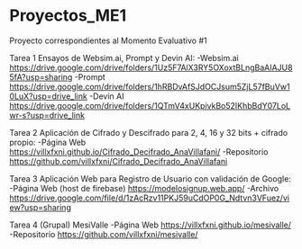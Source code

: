 # Proyectos_ME1
Proyecto correspondientes al Momento Evaluativo #1

Tarea 1 Ensayos de Websim.ai, Prompt y Devin AI:
-Websim.ai
https://drive.google.com/drive/folders/1Uz5F7AlX3RY5OXoxtBLngBaAIAJU85fA?usp=sharing
-Prompt
https://drive.google.com/drive/folders/1hRBDvAfSJdOCJsum5ZjL57fBuVw10LuX?usp=drive_link
-Devin AI
https://drive.google.com/drive/folders/1QTmV4xUKpivkBo52IKhbBdY07LoLwr-s?usp=drive_link

Tarea 2 Aplicación de Cifrado y Descifrado para 2, 4, 16 y 32 bits + cifrado propio:
-Página Web
https://villxfxni.github.io/Cifrado_Decifrado_AnaVillafani/
-Repositorio
https://github.com/villxfxni/Cifrado_Decifrado_AnaVillafani

Tarea 3 Aplicación Web para Registro de Usuario con validación de Google:
-Página Web (host de firebase)
https://modelosignup.web.app/
-Archivo
https://drive.google.com/file/d/1zAcRzv11PKJ59uCdOP0G_Ndtvn3VFuez/view?usp=sharing

Tarea 4 (Grupal) MesiValle
-Página Web
https://villxfxni.github.io/mesivalle/
-Repositorio
https://github.com/villxfxni/mesivalle/
